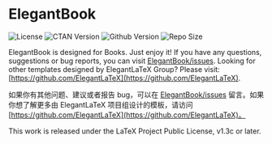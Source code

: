 <!-- Author : ddswhu & Liam Huang-->
<!-- Program Email: elegantlatex2e@gmail.com -->

# ElegantBook

![License](https://img.shields.io/ctan/l/elegantbook.svg)
![CTAN Version](https://img.shields.io/ctan/v/elegantbook.svg)
![Github Version](https://img.shields.io/github/release/ElegantLaTeX/ElegantBook.svg)
![Repo Size](https://img.shields.io/github/repo-size/ElegantLaTeX/ElegantBook.svg)

ElegantBook is designed for Books. Just enjoy it! If you have any questions, suggestions or bug reports, you can visit [ElegantBook/issues](https://github.com/ElegantLaTeX/ElegantBook/issues). Looking for other templates designed by ElegantLaTeX Group? Please visit: [https://github.com/ElegantLaTeX](https://github.com/ElegantLaTeX).


如果你有其他问题、建议或者报告 bug，可以在 [ElegantBook/issues](https://github.com/ElegantLaTeX/ElegantBook/issues) 留言。如果你想了解更多由 ElegantLaTeX 项目组设计的模板，请访问 [https://github.com/ElegantLaTeX](https://github.com/ElegantLaTeX)。

This work is released under the LaTeX Project Public License, v1.3c or later. 

